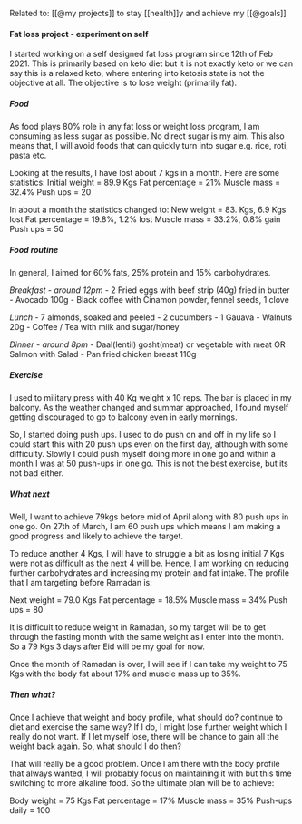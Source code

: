Related to: [[@my projects]] to stay [[health]]y and achieve my [[@goals]]
#### Fat loss project - experiment on self

I started working on a self designed fat loss program since 12th of Feb 2021. This is primarily based on keto diet but it is not exactly keto or we can say this is a relaxed keto, where entering into ketosis state is not the objective at all. The objective is to lose weight (primarily fat). 

##### Food
As food plays 80% role in any fat loss or weight loss program, I am consuming as less sugar as possible. No direct sugar is my aim. This also means that, I will avoid foods that can quickly turn into sugar e.g. rice, roti, pasta etc. 

Looking at the results, I have lost about 7 kgs in a month. Here are some statistics:
Initial weight = 89.9 Kgs
Fat percentage = 21%
Muscle mass    = 32.4%
Push ups       = 20

In about a month the statistics changed to:
New weight     = 83. Kgs, 6.9 Kgs lost
Fat percentage = 19.8%, 1.2% lost 
Muscle mass    = 33.2%, 0.8% gain 
Push ups       = 50

##### Food routine
In general, I aimed for 60% fats, 25% protein and 15% carbohydrates. 

*Breakfast - around 12pm*
	- 2 Fried eggs with beef strip (40g) fried in butter
	- Avocado 100g
	- Black coffee with Cinamon powder, fennel seeds, 1 clove
	
*Lunch*
	- 7 almonds, soaked and peeled
	- 2 cucumbers
	- 1 Gauava
	- Walnuts 20g
	- Coffee / Tea with milk and sugar/honey
	
*Dinner - around 8pm*
	- Daal(lentil) gosht(meat) or vegetable with meat OR
		Salmon with Salad
	- Pan fried chicken breast 110g

##### Exercise
I used to military press with 40 Kg weight x 10 reps. The bar is placed in my balcony. As the weather changed and summar approached, I found myself getting discouraged to go to balcony even in early mornings. 

So, I started doing push ups. I used to do push on and off in my life so I could start this with 20 push ups even on the first day, although with some difficulty. Slowly I could push myself doing more in one go and within a month I was at 50 push-ups in one go. This is not the best exercise, but its not bad either. 

##### What next
Well, I want to achieve 79kgs before mid of April along with 80 push ups in one go. On 27th of March, I am 60 push ups which means I am making a good progress and likely to achieve the target. 

To reduce another 4 Kgs, I will have to struggle a bit as losing initial 7 Kgs were not as difficult as the next 4 will be. Hence, I am working on reducing further carbohydrates and increasing my protein and fat intake. The profile that I am targeting before Ramadan is:

Next weight    = 79.0 Kgs
Fat percentage = 18.5%
Muscle mass    = 34% 
Push ups       = 80

It is difficult to reduce weight in Ramadan, so my target will be to get through the fasting month with the same weight as I enter into the month. So a 79 Kgs 3 days after Eid will be my goal for now. 

Once the month of Ramadan is over, I will see if I can take my weight to 75 Kgs with the body fat about 17% and muscle mass up to 35%. 

##### Then what?
Once I achieve that weight and body profile, what should do? continue to diet and exercise the same way? If I do, I might lose further weight which I really do not want. If I let myself lose, there will be chance to gain all the weight back again. So, what should I do then?

That will really be a good problem. Once I am there with the body profile that always wanted, I will probably focus on maintaining it with but this time switching to more alkaline food. So the ultimate plan will be to achieve:

Body weight    = 75 Kgs
Fat percentage = 17%
Muscle mass    = 35%
Push-ups daily = 100